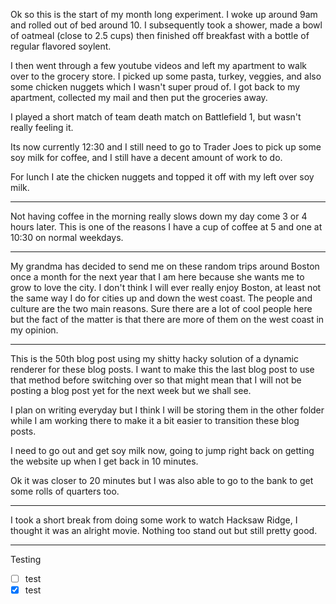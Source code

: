Ok so this is the start of my month long experiment. I woke up around 9am and rolled out of bed around 10. I subsequently
took a shower, made a bowl of oatmeal (close to 2.5 cups) then finished off breakfast with a bottle of regular flavored
soylent.

I then went through a few youtube videos and left my apartment to walk over to the grocery store. I picked up some pasta,
turkey, veggies, and also some chicken nuggets which I wasn't super proud of. I got back to my apartment, collected my mail
and then put the groceries away.

I played a short match of team death match on Battlefield 1, but wasn't really feeling it.

Its now currently 12:30 and I still need to go to Trader Joes to pick up some soy milk for coffee, and I still have a decent
amount of work to do.

For lunch I ate the chicken nuggets and topped it off with my left over soy milk.

---

Not having coffee in the morning really slows down my day come 3 or 4 hours later. This is one of the reasons I have a cup of coffee at 5 and one at 10:30 on normal weekdays.


----

My grandma has decided to send me on these random trips around Boston once a month for the next year that I am here because
she wants me to grow to love the city. I don't think I will ever really enjoy Boston, at least not the same way I do
for cities up and down the west coast. The people and culture are the two main reasons. Sure there are a lot of cool
people here but the fact of the matter is that there are more of them on the west coast in my opinion.

----

This is the 50th blog post using my shitty hacky solution of a dynamic renderer for these blog posts. I want to make this the last blog post to use that method before switching over so that might mean that I will not be posting a blog post yet for the next week but we shall see.

I plan on writing everyday but I think I will be storing them in the other folder while I am working there to make it a bit
easier to transition these blog posts.

I need to go out and get soy milk now, going to jump right back on getting the website up when I get back in 10 minutes.

Ok it was closer to 20 minutes but I was also able to go to the bank to get some rolls of quarters too.


----

I took a short break from doing some work to watch Hacksaw Ridge, I thought it was an alright movie.
Nothing too stand out but still pretty good.


----
Testing
- [ ] test
- [x] test
